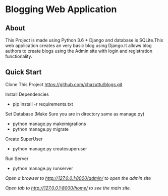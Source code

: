 # Blogging Web Application
## About
This Project is made using Python 3.6 + Django and database is SQLite.This web application creates an very basic blog using Django.It allows blog authors to create blogs using the Admin site with login and registration functionality.

## Quick Start
Clone This Project
https://github.com/chazuttu/blogs.git

Install Dependencies
* pip install -r requirements.txt


Set Database (Make Sure you are in directory same as manage.py)

* python manage.py makemigrations
* python manage.py migrate


Create SuperUser
* python manage.py createsuperuser

Run Server
* python manage.py runserver

*Open a browser to http://127.0.0.1:8000/admin/ to open the admin site*

*Open tab to http://127.0.0.1:8000/home/ to see the main site.*


